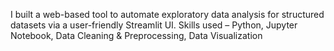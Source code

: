 I built a web-based tool to automate exploratory data analysis for structured datasets via a user-friendly Streamlit UI. 
Skills used – Python, Jupyter Notebook, Data Cleaning & Preprocessing, Data Visualization 
